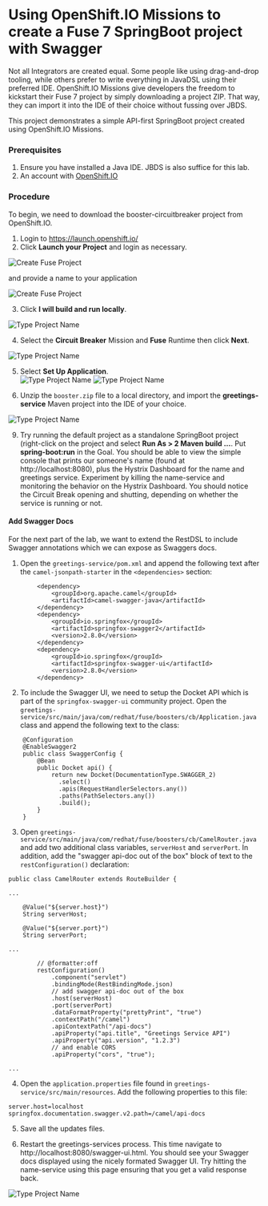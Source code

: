 # Using OpenShift.IO Missions to create a Fuse 7 SpringBoot project with Swagger

Not all Integrators are created equal.  Some people like using drag-and-drop tooling, while others prefer to write everything in JavaDSL using their preferred IDE.  OpenShift.IO Missions give developers the freedom to kickstart their Fuse 7 project by simply downloading a project ZIP.  That way, they can import it into the IDE of their choice without fussing over JBDS.

This project demonstrates a simple API-first SpringBoot project created using OpenShift.IO Missions.

### Prerequisites

1. Ensure you have installed a Java IDE.  JBDS is also suffice for this lab.
2. An account with [OpenShift.IO](https://launch.openshift.io/)

### Procedure

To begin, we need to download the booster-circuitbreaker project from OpenShift.IO.

1. Login to https://launch.openshift.io/
2. Click **Launch your Project** and login as necessary.

![Create Fuse Project](images/11-Step-2.png)
  
  and provide a name to your application
  
![Create Fuse Project](images/11-Step-2-1.png)

3. Click **I will build and run locally**.

![Type Project Name](images/11-Step-3.png)

4. Select the **Circuit Breaker** Mission  and **Fuse** Runtime then click **Next**.

![Type Project Name](images/11-Step-4.png)


5.  Select **Set Up Application**.  
![Type Project Name](images/11-Step-5.png)
![Type Project Name](images/11-Step-6.png)


8. Unzip the `booster.zip` file to a local directory, and import the **greetings-service** Maven project into the IDE of your choice.

![Type Project Name](images/11-Step-8.png)

9. Try running the default project as a standalone SpringBoot project (right-click on the project and select **Run As > 2 Maven build ...**.  Put **spring-boot:run** in the Goal. You should be able to view the simple console that prints our someone's name (found at http://localhost:8080), plus the Hystrix Dashboard for the name and greetings service.  Experiment by killing the name-service and monitoring the behavior on the Hystrix Dashboard.  You should notice the Circuit Break opening and shutting, depending on whether the service is running or not.

#### Add Swagger Docs

For the next part of the lab, we want to extend the RestDSL to include Swagger annotations which we can expose as Swaggers docs.

1.  Open the `greetings-service/pom.xml` and append the following text after the `camel-jsonpath-starter` in the `<dependencies>` section:

```
		<dependency>
			<groupId>org.apache.camel</groupId>
			<artifactId>camel-swagger-java</artifactId>
		</dependency>
		<dependency>
			<groupId>io.springfox</groupId>
			<artifactId>springfox-swagger2</artifactId>
			<version>2.8.0</version>
		</dependency>
		<dependency>
			<groupId>io.springfox</groupId>
			<artifactId>springfox-swagger-ui</artifactId>
			<version>2.8.0</version>
		</dependency>
```

2. To include the Swagger UI, we need to setup the Docket API which is part of the `springfox-swagger-ui` community project.  Open the `greetings-service/src/main/java/com/redhat/fuse/boosters/cb/Application.java` class and append the following text to the class:

```
    @Configuration
    @EnableSwagger2
    public class SwaggerConfig {                                    
        @Bean
        public Docket api() { 
            return new Docket(DocumentationType.SWAGGER_2)  
              .select()
              .apis(RequestHandlerSelectors.any())              
              .paths(PathSelectors.any())                          
              .build();                                           
        }
    }
```

3.  Open `greetings-service/src/main/java/com/redhat/fuse/boosters/cb/CamelRouter.java` and add two additional class variables, `serverHost` and `serverPort`.  In addition, add the "swagger api-doc out of the box" block of text to the `restConfiguration()` declaration:

```
public class CamelRouter extends RouteBuilder {

...

    @Value("${server.host}")
    String serverHost;

    @Value("${server.port}")
    String serverPort;
    
...
    
        // @formatter:off
        restConfiguration()
            .component("servlet")
            .bindingMode(RestBindingMode.json)            
            // add swagger api-doc out of the box
            .host(serverHost)
            .port(serverPort)
            .dataFormatProperty("prettyPrint", "true")
            .contextPath("/camel")
            .apiContextPath("/api-docs")
            .apiProperty("api.title", "Greetings Service API")
            .apiProperty("api.version", "1.2.3")
            // and enable CORS
            .apiProperty("cors", "true");
        
...
```

4. Open the `application.properties` file found in `greetings-service/src/main/resources`.  Add the following properties to this file:

```
server.host=localhost
springfox.documentation.swagger.v2.path=/camel/api-docs
```

5. Save all the updates files.

6. Restart the greetings-services process.  This time navigate to http://localhost:8080/swagger-ui.html.  You should see your Swagger docs displayed using the nicely formated Swagger UI. Try hitting the name-service using this page ensuring that you get a valid response back.

![Type Project Name](images/11-Step-2.6.png)
